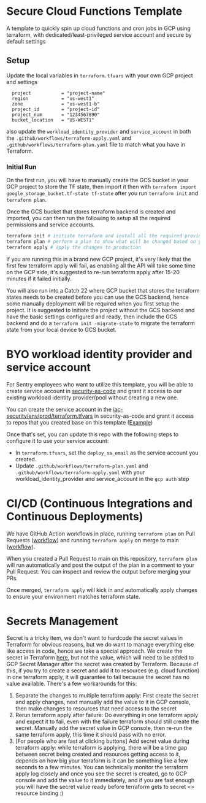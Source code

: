 # Secure Cloud Functions Template
A template to quickly spin up cloud functions and cron jobs in GCP using terraform, with dedicated/least-privileged service account and secure by default settings

## Setup
Update the local variables in `terraform.tfvars` with your own GCP project and settings
```
  project           = "project-name"
  region            = "us-west1"
  zone              = "us-west1-b"
  project_id        = "project-id"
  project_num       = "1234567890"
  bucket_location   = "US-WEST1"
```
also update the `workload_identity_provider` and `service_account` in both the `.github/workflows/terraform-apply.yaml` and `.github/workflows/terraform-plan.yaml` file to match what you have in Terraform.

### Initial Run
On the first run, you will have to manually create the GCS bucket in your GCP project to store the TF state, then import it 
then with `terraform import google_storage_bucket.tf-state tf-state` after you run `terraform init` and `terraform plan`.

Once the GCS bucket that stores terraform backend is created and imported, you can then run the following to setup all the required permissions and service accounts. 

```bash
terraform init # initiate terraform and install all the required providers
terraform plan # perform a plan to show what will be changed based on your terraform setting
terraform apply # apply the changes to production
```
If you are running this in a brand new GCP project, it's very likely that the first few terraform apply will fail, as enabling all the API will take some time on the GCP side, it's suggested to re-run terraform apply after 15-20 minutes if it failed initially.

You will also run into a Catch 22 where GCP bucket that stores the terraform states needs to be created before you can use the GCS backend, hence some manually deployment will be required when you first setup the project. It is suggested to initiate the project without the GCS backend and have the basic settings configured and ready, then include the GCS backend and do a `terraform init -migrate-state` to migrate the terraform state from your local device to GCS bucket.


# BYO workload identity provider and service account
For Sentry employees who want to utilize this template, you will be able to create service account in [security-as-code](https://github.com/getsentry/security-as-code) and grant it access to our existing workload identity provider/pool without creating a new one.

You can create the service account in the [iac-security/env/prod/terraform.tfvars](https://github.com/getsentry/security-as-code/blob/main/iac-security/env/prod/terraform.tfvars) in security-as-code and grant it access to repos that you created base on this template ([Example](https://github.com/getsentry/security-as-code/blob/beed2427d34b22edb44dfad2a822389b4a6c352c/iac-security/env/prod/terraform.tfvars#L184-L190)) 

Once that's set, you can update this repo with the following steps to configure it to use your service account:
- In `terraform.tfvars`, set the `deploy_sa_email` as the service account you created. 
- Update `.github/workflows/terraform-plan.yaml` and `.github/workflows/terraform-apply.yaml` with your workload_identity_provider and service_account in the `gcp auth` step

# CI/CD (Continuous Integrations and Continuous Deployments)
We have GitHub Action workflows in place, running `terraform plan` on Pull Requests ([workflow](.github/workflows/terraform-plan.yaml)) and running `terraform apply` on merge to main ([workflow](.github/workflows/terraform-apply.yaml)).

When you created a Pull Request to main on this repository, `terraform plan` will run automatically and post the output of the plan in a comment to your Pull Request. You can inspect and review the output before merging your PRs.

Once merged, `terraform apply` will kick in and automatically apply changes to ensure your environment matches terraform state.

# Secrets Management
Secret is a tricky item, we don't want to hardcode the secret values in Terraform for obvious reasons, but we do want to manage everything else like access in code, hence we take a special approach. We create the secret in Terraform [here](/infrastructure/secrets.tf), but not the value, which will need to be added to GCP Secret Manager after the secret was created by Terraform.
Because of this, if you try to create a secret and add it to resources (e.g. cloud function) in one terraform apply, it will guarantee to fail because the secret has no value available. There's a few workarounds for this: 
1. Separate the changes to multiple terraform apply: First create the secret and apply changes, next manually add the value to it in GCP console, then make changes to resources that need access to the secret
2. Rerun terraform apply after failure: Do everything in one terraform apply and expect it to fail, even with the failure terraform should still create the secret. Manually add the secret value in GCP console, then re-run the same terraform apply, this time it should pass with no error.
3. [For people who are fast at clicking buttons] Add secret value during terraform apply: while terraform is applying, there will be a time gap between secret being created and resources getting access to it, depends on how big your terraform is it can be something like a few seconds to a few minutes. You can technically monitor the terraform apply log closely and once you see the secret is created, go to GCP console and add the value to it immediately, and if you are fast enough you will have the secret value ready before terraform gets to secret <> resource binding :) 